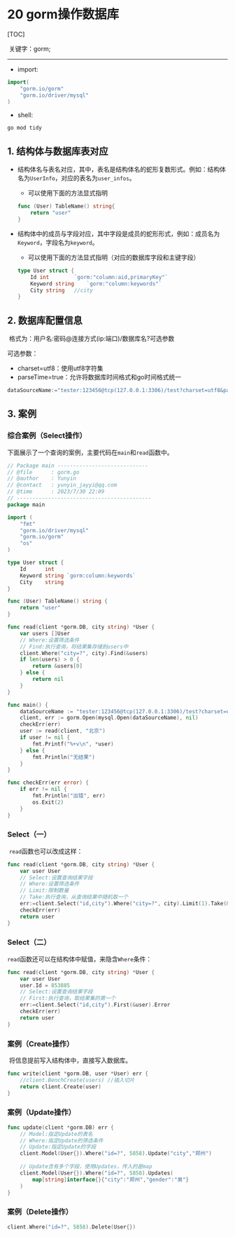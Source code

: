 # 20 gorm操作数据库

[TOC]

​	关键字：gorm;

---

* import:

```go
import(
    "gorm.io/gorm"
    "gorm.io/driver/mysql"
) 
```

* shell:

```shell
go mod tidy
```

## 1. 结构体与数据库表对应

* 结构体名与表名对应，其中，表名是结构体名的蛇形复数形式。例如：结构体名为`UserInfo`，对应的表名为`user_infos`。

  * 可以使用下面的方法显式指明

  ```go
  func (User) TableName() string{
      return "user"
  }
  ```

* 结构体中的成员与字段对应，其中字段是成员的蛇形形式，例如：成员名为`Keyword`，字段名为`keyword`。

  * 可以使用下面的方法显式指明（对应的数据库字段和主键字段）

  ```go
  type User struct {
      Id int		`gorm:"column:aid,primaryKey"`
      Keyword string	`gorm:"column:keywords"`
      City string 	//city
  }
  ```

## 2. 数据库配置信息

​	格式为：用户名:密码@连接方式(ip:端口)/数据库名?可选参数

可选参数：

* charset=utf8：使用utf8字符集
* parseTime=true：允许将数据库时间格式和go时间格式统一

```go
dataSourceName:="tester:123456@tcp(127.0.0.1:3306)/test?charset=utf8&parseTime=true"
```

## 3. 案例

### 综合案例（Select操作）

​	下面展示了一个查询的案例，主要代码在`main`和`read`函数中。

```go
// Package main -----------------------------
// @file      : gorm.go
// @author    : Yunyin
// @contact   : yunyin_jayyi@qq.com
// @time      : 2023/7/30 22:09
// -------------------------------------------
package main

import (
	"fmt"
	"gorm.io/driver/mysql"
	"gorm.io/gorm"
	"os"
)

type User struct {
	Id      int
	Keyword string `gorm:column:keywords`
	City    string
}

func (User) TableName() string {
	return "user"
}

func read(client *gorm.DB, city string) *User {
	var users []User
    // Where:设置筛选条件
    // Find:执行查询，将结果集存储到users中
	client.Where("city=?", city).Find(&users)
	if len(users) > 0 {
		return &users[0]
	} else {
		return nil
	}
}

func main() {
	dataSourceName := "tester:123456@tcp(127.0.0.1:3306)/test?charset=utf8&parseTime=true"
	client, err := gorm.Open(mysql.Open(dataSourceName), nil)
	checkErr(err)
	user := read(client, "北京")
	if user != nil {
		fmt.Printf("%+v\n", *user)
	} else {
		fmt.Println("无结果")
	}
}

func checkErr(err error) {
	if err != nil {
		fmt.Println("出错", err)
		os.Exit(2)
	}
}

```

### Select（一）

​	`read`函数也可以改成这样：

```go
func read(client *gorm.DB, city string) *User {
	var user User
    // Select:设置查询结果字段
    // Where:设置筛选条件
    // Limit:限制数量
    // Take:执行查询，从查询结果中随机取一个
    err:=client.Select("id,city").Where("city=?", city).Limit(1).Take(&user).Error
    checkErr(err)
    return user
}
```

### Select（二）

​	`read`函数还可以在结构体中赋值，来隐含`Where`条件：

```go
func read(client *gorm.DB, city string) *User {
	var user User
    user.Id = 853885
    // Select:设置查询结果字段
    // First:执行查询，取结果集的第一个
    err:=client.Select("id,city").First(&user).Error
    checkErr(err)
    return user
}
```

### 案例（Create操作）

​	将信息提前写入结构体中，直接写入数据库。

```go
func write(client *gorm.DB, user *User) err {
    //client.BenchCreate(users)	//插入切片
    return client.Create(user)
}
```

### 案例（Update操作）

```go
func update(client *gorm.DB) err {
    // Model:指定Update的表名
    // Where:指定Update的筛选条件
    // Update:指定Update的字段
    client.Model(User{}).Where("id=?", 5858).Update("city","郑州")
    
    // Update含有多个字段，使用Updates，传入的是map
    client.Model(User{}).Where("id=?", 5858).Updates(
        map[string]interface{}{"city":"郑州","gender":"男"}
    )
}
```

### 案例（Delete操作）

```go
client.Where("id=?", 5858).Delete(User{})
```

